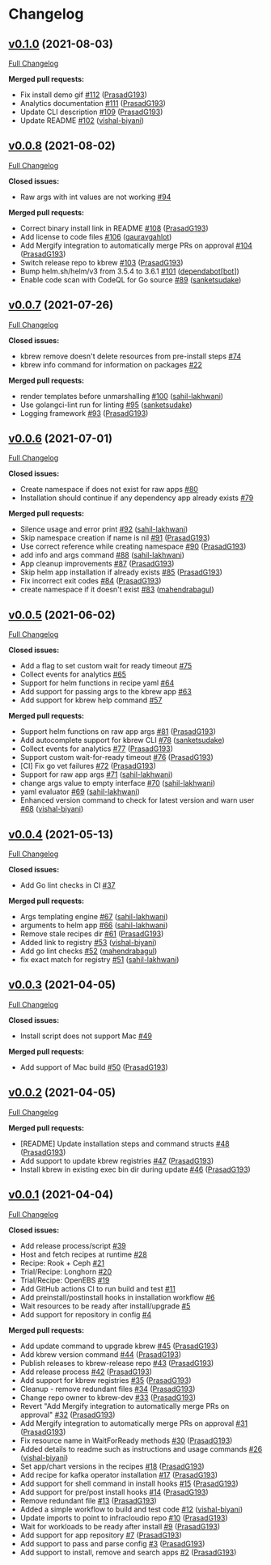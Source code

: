 # Changelog

## [v0.1.0](https://github.com/kbrew-dev/kbrew/tree/v0.1.0) (2021-08-03)

[Full Changelog](https://github.com/kbrew-dev/kbrew/compare/v0.0.8...v0.1.0)

**Merged pull requests:**

- Fix install demo gif [\#112](https://github.com/kbrew-dev/kbrew/pull/112) ([PrasadG193](https://github.com/PrasadG193))
- Analytics documentation [\#111](https://github.com/kbrew-dev/kbrew/pull/111) ([PrasadG193](https://github.com/PrasadG193))
- Update CLI description [\#109](https://github.com/kbrew-dev/kbrew/pull/109) ([PrasadG193](https://github.com/PrasadG193))
- Update README [\#102](https://github.com/kbrew-dev/kbrew/pull/102) ([vishal-biyani](https://github.com/vishal-biyani))

## [v0.0.8](https://github.com/kbrew-dev/kbrew/tree/v0.0.8) (2021-08-02)

[Full Changelog](https://github.com/kbrew-dev/kbrew/compare/v0.0.7...v0.0.8)

**Closed issues:**

- Raw args with int values are not working [\#94](https://github.com/kbrew-dev/kbrew/issues/94)

**Merged pull requests:**

- Correct binary install link in README [\#108](https://github.com/kbrew-dev/kbrew/pull/108) ([PrasadG193](https://github.com/PrasadG193))
- Add license to code files [\#106](https://github.com/kbrew-dev/kbrew/pull/106) ([gauravgahlot](https://github.com/gauravgahlot))
- Add Mergify integration to automatically merge PRs on approval [\#104](https://github.com/kbrew-dev/kbrew/pull/104) ([PrasadG193](https://github.com/PrasadG193))
- Switch release repo to kbrew [\#103](https://github.com/kbrew-dev/kbrew/pull/103) ([PrasadG193](https://github.com/PrasadG193))
- Bump helm.sh/helm/v3 from 3.5.4 to 3.6.1 [\#101](https://github.com/kbrew-dev/kbrew/pull/101) ([dependabot[bot]](https://github.com/apps/dependabot))
- Enable code scan with CodeQL for Go source [\#89](https://github.com/kbrew-dev/kbrew/pull/89) ([sanketsudake](https://github.com/sanketsudake))

## [v0.0.7](https://github.com/kbrew-dev/kbrew/tree/v0.0.7) (2021-07-26)

[Full Changelog](https://github.com/kbrew-dev/kbrew/compare/v0.0.6...v0.0.7)

**Closed issues:**

- kbrew remove doesn't delete resources from pre-install steps [\#74](https://github.com/kbrew-dev/kbrew/issues/74)
- kbrew info command for information on packages [\#22](https://github.com/kbrew-dev/kbrew/issues/22)

**Merged pull requests:**

- render templates before unmarshalling [\#100](https://github.com/kbrew-dev/kbrew/pull/100) ([sahil-lakhwani](https://github.com/sahil-lakhwani))
- Use golangci-lint run for linting [\#95](https://github.com/kbrew-dev/kbrew/pull/95) ([sanketsudake](https://github.com/sanketsudake))
- Logging framework [\#93](https://github.com/kbrew-dev/kbrew/pull/93) ([PrasadG193](https://github.com/PrasadG193))

## [v0.0.6](https://github.com/kbrew-dev/kbrew/tree/v0.0.6) (2021-07-01)

[Full Changelog](https://github.com/kbrew-dev/kbrew/compare/v0.0.5...v0.0.6)

**Closed issues:**

- Create namespace if does not exist for raw apps [\#80](https://github.com/kbrew-dev/kbrew/issues/80)
- Installation should continue if any dependency app already exists [\#79](https://github.com/kbrew-dev/kbrew/issues/79)

**Merged pull requests:**

- Silence usage and error print [\#92](https://github.com/kbrew-dev/kbrew/pull/92) ([sahil-lakhwani](https://github.com/sahil-lakhwani))
- Skip namespace creation if name is nil [\#91](https://github.com/kbrew-dev/kbrew/pull/91) ([PrasadG193](https://github.com/PrasadG193))
- Use correct reference while creating namespace [\#90](https://github.com/kbrew-dev/kbrew/pull/90) ([PrasadG193](https://github.com/PrasadG193))
- add info and args command [\#88](https://github.com/kbrew-dev/kbrew/pull/88) ([sahil-lakhwani](https://github.com/sahil-lakhwani))
- App cleanup improvements [\#87](https://github.com/kbrew-dev/kbrew/pull/87) ([PrasadG193](https://github.com/PrasadG193))
- Skip helm app installation if already exists [\#85](https://github.com/kbrew-dev/kbrew/pull/85) ([PrasadG193](https://github.com/PrasadG193))
- Fix incorrect exit codes [\#84](https://github.com/kbrew-dev/kbrew/pull/84) ([PrasadG193](https://github.com/PrasadG193))
- create namespace if it doesn't exist  [\#83](https://github.com/kbrew-dev/kbrew/pull/83) ([mahendrabagul](https://github.com/mahendrabagul))

## [v0.0.5](https://github.com/kbrew-dev/kbrew/tree/v0.0.5) (2021-06-02)

[Full Changelog](https://github.com/kbrew-dev/kbrew/compare/v0.0.4...v0.0.5)

**Closed issues:**

- Add a flag to set custom wait for ready timeout [\#75](https://github.com/kbrew-dev/kbrew/issues/75)
- Collect events for analytics [\#65](https://github.com/kbrew-dev/kbrew/issues/65)
- Support for helm functions in recipe yaml [\#64](https://github.com/kbrew-dev/kbrew/issues/64)
- Add support for passing args to the kbrew app [\#63](https://github.com/kbrew-dev/kbrew/issues/63)
- Add support for kbrew help command [\#57](https://github.com/kbrew-dev/kbrew/issues/57)

**Merged pull requests:**

- Support helm functions on raw app args [\#81](https://github.com/kbrew-dev/kbrew/pull/81) ([PrasadG193](https://github.com/PrasadG193))
- Add autocomplete support for kbrew CLI [\#78](https://github.com/kbrew-dev/kbrew/pull/78) ([sanketsudake](https://github.com/sanketsudake))
- Collect events for analytics [\#77](https://github.com/kbrew-dev/kbrew/pull/77) ([PrasadG193](https://github.com/PrasadG193))
- Support custom wait-for-ready timeout [\#76](https://github.com/kbrew-dev/kbrew/pull/76) ([PrasadG193](https://github.com/PrasadG193))
- \[CI\] Fix go vet failures [\#72](https://github.com/kbrew-dev/kbrew/pull/72) ([PrasadG193](https://github.com/PrasadG193))
- Support for raw app args [\#71](https://github.com/kbrew-dev/kbrew/pull/71) ([sahil-lakhwani](https://github.com/sahil-lakhwani))
- change args value to empty interface [\#70](https://github.com/kbrew-dev/kbrew/pull/70) ([sahil-lakhwani](https://github.com/sahil-lakhwani))
- yaml evaluator [\#69](https://github.com/kbrew-dev/kbrew/pull/69) ([sahil-lakhwani](https://github.com/sahil-lakhwani))
- Enhanced version command to check for latest version and warn user [\#68](https://github.com/kbrew-dev/kbrew/pull/68) ([vishal-biyani](https://github.com/vishal-biyani))

## [v0.0.4](https://github.com/kbrew-dev/kbrew/tree/v0.0.4) (2021-05-13)

[Full Changelog](https://github.com/kbrew-dev/kbrew/compare/v0.0.3...v0.0.4)

**Closed issues:**

- Add Go lint checks in CI [\#37](https://github.com/kbrew-dev/kbrew/issues/37)

**Merged pull requests:**

- Args templating engine [\#67](https://github.com/kbrew-dev/kbrew/pull/67) ([sahil-lakhwani](https://github.com/sahil-lakhwani))
- arguments to helm app [\#66](https://github.com/kbrew-dev/kbrew/pull/66) ([sahil-lakhwani](https://github.com/sahil-lakhwani))
- Remove stale recipes dir [\#61](https://github.com/kbrew-dev/kbrew/pull/61) ([PrasadG193](https://github.com/PrasadG193))
- Added link to registry [\#53](https://github.com/kbrew-dev/kbrew/pull/53) ([vishal-biyani](https://github.com/vishal-biyani))
- Add go lint checks [\#52](https://github.com/kbrew-dev/kbrew/pull/52) ([mahendrabagul](https://github.com/mahendrabagul))
- fix exact match for registry [\#51](https://github.com/kbrew-dev/kbrew/pull/51) ([sahil-lakhwani](https://github.com/sahil-lakhwani))

## [v0.0.3](https://github.com/kbrew-dev/kbrew/tree/v0.0.3) (2021-04-05)

[Full Changelog](https://github.com/kbrew-dev/kbrew/compare/v0.0.2...v0.0.3)

**Closed issues:**

- Install script does not support Mac [\#49](https://github.com/kbrew-dev/kbrew/issues/49)

**Merged pull requests:**

- Add support of Mac build [\#50](https://github.com/kbrew-dev/kbrew/pull/50) ([PrasadG193](https://github.com/PrasadG193))

## [v0.0.2](https://github.com/kbrew-dev/kbrew/tree/v0.0.2) (2021-04-05)

[Full Changelog](https://github.com/kbrew-dev/kbrew/compare/v0.0.1...v0.0.2)

**Merged pull requests:**

- \[README\] Update installation steps and command structs [\#48](https://github.com/kbrew-dev/kbrew/pull/48) ([PrasadG193](https://github.com/PrasadG193))
- Add support to update kbrew registries [\#47](https://github.com/kbrew-dev/kbrew/pull/47) ([PrasadG193](https://github.com/PrasadG193))
- Install kbrew in existing exec bin dir during update [\#46](https://github.com/kbrew-dev/kbrew/pull/46) ([PrasadG193](https://github.com/PrasadG193))

## [v0.0.1](https://github.com/kbrew-dev/kbrew/tree/v0.0.1) (2021-04-04)

[Full Changelog](https://github.com/kbrew-dev/kbrew/compare/55e699e0ef038af0f8e29bbca6b3697752e1fe77...v0.0.1)

**Closed issues:**

- Add release process/script [\#39](https://github.com/kbrew-dev/kbrew/issues/39)
- Host and fetch recipes at runtime [\#28](https://github.com/kbrew-dev/kbrew/issues/28)
- Recipe: Rook + Ceph [\#21](https://github.com/kbrew-dev/kbrew/issues/21)
- Trial/Recipe: Longhorn [\#20](https://github.com/kbrew-dev/kbrew/issues/20)
- Trial/Recipe: OpenEBS [\#19](https://github.com/kbrew-dev/kbrew/issues/19)
- Add GitHub actions CI to run build and test [\#11](https://github.com/kbrew-dev/kbrew/issues/11)
- Add preinstall/postinstall hooks in installation workflow [\#6](https://github.com/kbrew-dev/kbrew/issues/6)
- Wait resources to be ready after install/upgrade [\#5](https://github.com/kbrew-dev/kbrew/issues/5)
- Add support for repository in config [\#4](https://github.com/kbrew-dev/kbrew/issues/4)

**Merged pull requests:**

- Add update command to upgrade kbrew [\#45](https://github.com/kbrew-dev/kbrew/pull/45) ([PrasadG193](https://github.com/PrasadG193))
- Add kbrew version command [\#44](https://github.com/kbrew-dev/kbrew/pull/44) ([PrasadG193](https://github.com/PrasadG193))
- Publish releases to kbrew-release repo [\#43](https://github.com/kbrew-dev/kbrew/pull/43) ([PrasadG193](https://github.com/PrasadG193))
- Add release process [\#42](https://github.com/kbrew-dev/kbrew/pull/42) ([PrasadG193](https://github.com/PrasadG193))
- Add support for kbrew registries [\#35](https://github.com/kbrew-dev/kbrew/pull/35) ([PrasadG193](https://github.com/PrasadG193))
- Cleanup - remove redundant files [\#34](https://github.com/kbrew-dev/kbrew/pull/34) ([PrasadG193](https://github.com/PrasadG193))
- Change repo owner to kbrew-dev [\#33](https://github.com/kbrew-dev/kbrew/pull/33) ([PrasadG193](https://github.com/PrasadG193))
- Revert "Add Mergify integration to automatically merge PRs on approval" [\#32](https://github.com/kbrew-dev/kbrew/pull/32) ([PrasadG193](https://github.com/PrasadG193))
- Add Mergify integration to automatically merge PRs on approval [\#31](https://github.com/kbrew-dev/kbrew/pull/31) ([PrasadG193](https://github.com/PrasadG193))
- Fix resource name in WaitForReady methods [\#30](https://github.com/kbrew-dev/kbrew/pull/30) ([PrasadG193](https://github.com/PrasadG193))
- Added details to readme such as instructions and usage commands [\#26](https://github.com/kbrew-dev/kbrew/pull/26) ([vishal-biyani](https://github.com/vishal-biyani))
-  Set app/chart versions in the recipes [\#18](https://github.com/kbrew-dev/kbrew/pull/18) ([PrasadG193](https://github.com/PrasadG193))
- Add recipe for kafka operator installation [\#17](https://github.com/kbrew-dev/kbrew/pull/17) ([PrasadG193](https://github.com/PrasadG193))
- Add support for shell command in install hooks [\#15](https://github.com/kbrew-dev/kbrew/pull/15) ([PrasadG193](https://github.com/PrasadG193))
- Add support for pre/post install hooks [\#14](https://github.com/kbrew-dev/kbrew/pull/14) ([PrasadG193](https://github.com/PrasadG193))
- Remove redundant file [\#13](https://github.com/kbrew-dev/kbrew/pull/13) ([PrasadG193](https://github.com/PrasadG193))
- Added a simple workflow to build and test code [\#12](https://github.com/kbrew-dev/kbrew/pull/12) ([vishal-biyani](https://github.com/vishal-biyani))
- Update imports to point to infracloudio repo [\#10](https://github.com/kbrew-dev/kbrew/pull/10) ([PrasadG193](https://github.com/PrasadG193))
- Wait for workloads to be ready after install [\#9](https://github.com/kbrew-dev/kbrew/pull/9) ([PrasadG193](https://github.com/PrasadG193))
- Add support for app repository [\#7](https://github.com/kbrew-dev/kbrew/pull/7) ([PrasadG193](https://github.com/PrasadG193))
- Add support to pass and parse config [\#3](https://github.com/kbrew-dev/kbrew/pull/3) ([PrasadG193](https://github.com/PrasadG193))
- Add support to install, remove and search apps [\#2](https://github.com/kbrew-dev/kbrew/pull/2) ([PrasadG193](https://github.com/PrasadG193))



